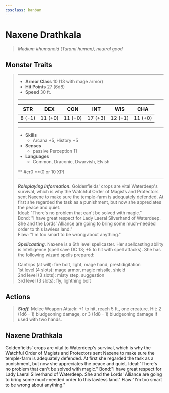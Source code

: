 ```yaml
---
cssclass: kanban
---
```


# Naxene Drathkala
>*Medium #humanoid (Turami human), neutral good*
## Monster Traits
>___
>- **Armor Class** 10 (13 with mage armor)
>- **Hit Points** 27 (6d8)
>- **Speed** 30 ft.
>___
>|STR|DEX|CON|INT|WIS|CHA|
>|:---:|:---:|:---:|:---:|:---:|:---:|
>|8 (-1)|11 (+0)|11 (+0)|17 (+3)|12 (+1)|11 (+0)|
>___
>- **Skills**
>	 - Arcana +5, History +5
>- **Senses**
>	 - passive Perception 11
>- **Languages**
>	 - Common, Draconic, Dwarvish, Elvish
>
> ** #cr0 **(0 or 10 XP)
>___
>***Roleplaying Information.*** Goldenfields' crops are vital Waterdeep's survival, which is why the Watchful Order of Magists and Protectors sent Naxene to make sure the temple-farm is adequately defended. At first she regarded the task as a punishment, but now she appreciates the peace and quiet.  
>Ideal: "There's no problem that can't be solved with magic."  
>Bond: "I have great respect for Lady Laeral Silverhand of Waterdeep. She and the Lords' Alliance are going to bring some much-needed order to this lawless land."  
>Flaw: "I'm too smart to be wrong about anything."  
>
>***Spellcasting.*** Naxene is a 6th level spellcaster. Her spellcasting ability is Intelligence (spell save DC 13; +5 to hit with spell attacks). She has the following wizard spells prepared:  
>
>Cantrips (at will): fire bolt, light, mage hand, prestidigitation  
>1st level (4 slots): mage armor, magic missile, shield  
>2nd level (3 slots): misty step, suggestion  
>3rd level (3 slots): fly, lightning bolt  
>
## Actions
>***Staff.*** Melee Weapon Attack: +1 to hit, reach 5 ft., one creature. Hit: 2 (1d6 - 1) bludgeoning damage, or 3 (1d8 - 1) bludgeoning damage if used with two hands.
## Naxene Drathkala
Goldenfields' crops are vital to Waterdeep's survival, which is why the Watchful Order of Magists and Protectors sent Naxene to make sure the temple-farm is adequately defended. At first she regarded the task as a punishment, but now she appreciates the peace and quiet.
Ideal:"There's no problem that can't be solved with magic."
Bond:"I have great respect for Lady Laeral Silverhand of Waterdeep. She and the Lords' Alliance are going to bring some much-needed order to this lawless land."
Flaw:"I'm too smart to be wrong about anything."